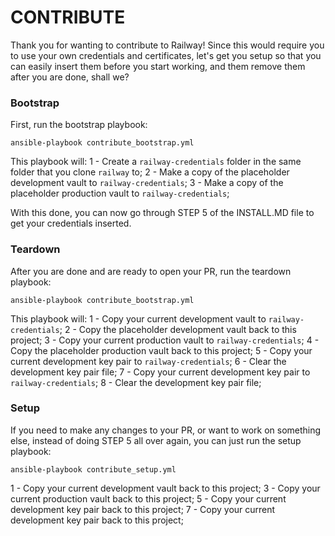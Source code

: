 # CONTRIBUTE

Thank you for wanting to contribute to Railway! Since this would require you to use your own credentials and certificates, let's get you setup so that you can easily insert them before you start working, and them remove them after you are done, shall we?

### Bootstrap
First, run the bootstrap playbook:
```shell
ansible-playbook contribute_bootstrap.yml
```

This playbook will:
1 - Create a `railway-credentials` folder in the same folder that you clone `railway` to;
2 - Make a copy of the placeholder development vault to `railway-credentials`;
3 - Make a copy of the placeholder production vault to `railway-credentials`;

With this done, you can now go through STEP 5 of the INSTALL.MD file to get your credentials inserted.

### Teardown
After you are done and are ready to open your PR, run the teardown playbook:
```shell
ansible-playbook contribute_bootstrap.yml
```

This playbook will:
1 - Copy your current development vault to `railway-credentials`;
2 - Copy the placeholder development vault back to this project;
3 - Copy your current production vault to `railway-credentials`;
4 - Copy the placeholder production vault back to this project;
5 - Copy your current development key pair to `railway-credentials`;
6 - Clear the development key pair file;
7 - Copy your current development key pair to `railway-credentials`;
8 - Clear the development key pair file;

### Setup
If you need to make any changes to your PR, or want to work on something else, instead of doing STEP 5 all over again, you can just run the setup playbook:
```shell
ansible-playbook contribute_setup.yml
```

1 - Copy your current development vault back to this project;
3 - Copy your current production vault back to this project;
5 - Copy your current development key pair back to this project;
7 - Copy your current development key pair back to this project;

